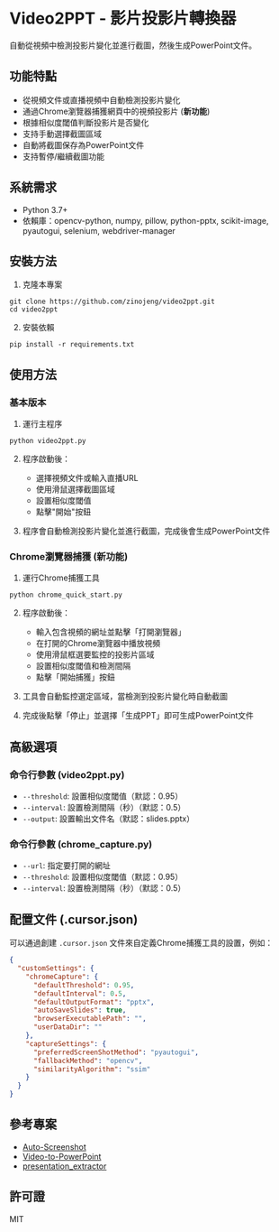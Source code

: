 # Video2PPT - 影片投影片轉換器

自動從視頻中檢測投影片變化並進行截圖，然後生成PowerPoint文件。

## 功能特點

- 從視頻文件或直播視頻中自動檢測投影片變化
- 通過Chrome瀏覽器捕獲網頁中的視頻投影片 (**新功能**)
- 根據相似度閾值判斷投影片是否變化
- 支持手動選擇截圖區域
- 自動將截圖保存為PowerPoint文件
- 支持暫停/繼續截圖功能

## 系統需求

- Python 3.7+
- 依賴庫：opencv-python, numpy, pillow, python-pptx, scikit-image, pyautogui, selenium, webdriver-manager

## 安裝方法

1. 克隆本專案
```
git clone https://github.com/zinojeng/video2ppt.git
cd video2ppt
```

2. 安裝依賴
```
pip install -r requirements.txt
```

## 使用方法

### 基本版本

1. 運行主程序
```
python video2ppt.py
```

2. 程序啟動後：
   - 選擇視頻文件或輸入直播URL
   - 使用滑鼠選擇截圖區域
   - 設置相似度閾值
   - 點擊"開始"按鈕

3. 程序會自動檢測投影片變化並進行截圖，完成後會生成PowerPoint文件

### Chrome瀏覽器捕獲 (新功能)

1. 運行Chrome捕獲工具
```
python chrome_quick_start.py
```

2. 程序啟動後：
   - 輸入包含視頻的網址並點擊「打開瀏覽器」
   - 在打開的Chrome瀏覽器中播放視頻
   - 使用滑鼠框選要監控的投影片區域
   - 設置相似度閾值和檢測間隔
   - 點擊「開始捕獲」按鈕

3. 工具會自動監控選定區域，當檢測到投影片變化時自動截圖
4. 完成後點擊「停止」並選擇「生成PPT」即可生成PowerPoint文件

## 高級選項

### 命令行參數 (video2ppt.py)

- `--threshold`: 設置相似度閾值（默認：0.95）
- `--interval`: 設置檢測間隔（秒）（默認：0.5）
- `--output`: 設置輸出文件名（默認：slides.pptx）

### 命令行參數 (chrome_capture.py)

- `--url`: 指定要打開的網址
- `--threshold`: 設置相似度閾值（默認：0.95）
- `--interval`: 設置檢測間隔（秒）（默認：0.5）

## 配置文件 (.cursor.json)

可以通過創建 `.cursor.json` 文件來自定義Chrome捕獲工具的設置，例如：

```json
{
  "customSettings": {
    "chromeCapture": {
      "defaultThreshold": 0.95,
      "defaultInterval": 0.5,
      "defaultOutputFormat": "pptx",
      "autoSaveSlides": true,
      "browserExecutablePath": "",
      "userDataDir": ""
    },
    "captureSettings": {
      "preferredScreenShotMethod": "pyautogui",
      "fallbackMethod": "opencv",
      "similarityAlgorithm": "ssim"
    }
  }
}
```

## 參考專案

- [Auto-Screenshot](https://github.com/krmanik/Auto-Screenshot)
- [Video-to-PowerPoint](https://github.com/dplem/Video-to-PowerPoint)
- [presentation_extractor](https://github.com/E-CAM/presentation_extractor)

## 許可證

MIT 